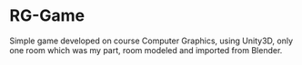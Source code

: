# RG-Game
Simple game developed on course Computer Graphics, using Unity3D, only one room which was my part, room modeled and imported from Blender.
